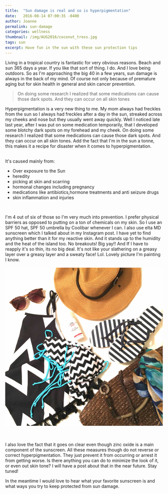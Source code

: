 ```yaml
---
title:  "Sun damage is real and so is hyperpigmentation"
date:   2016-08-14 07:00:35 -0400
author: Joanne
permalink: sun-damage
categories: wellness
thumbnail: /img/AUG2016/coconut_tress.jpg
tags: sun
excerpt: Have fun in the sun with these sun protection tips
---
```


Living in a tropical country is fantastic for very obvious reasons. Beach and sun 365 days a year. If you like that sort of thing. I do. And I love being outdoors. So as I'm approaching the big 40 in a few years, sun damage is always in the back of my mind. Of course not only because of premature aging but for skin health in general and skin cancer prevention.
<br>

> On doing some research I realized that some medications can cause those dark spots. And they can occur on all skin tones

Hyperpigmentation is a very new thing to me. My mom always had freckles from the sun so I always had freckles after a day in the sun, streaked across my cheeks and nose but they usually went away quickly. Well I noticed late last year, after I was put on some medication temporarily, that I developed some blotchy dark spots on my forehead and my cheek. On doing some research I realized that some medications can cause those dark spots. And they can occur on all skin tones. Add the fact that I'm in the sun a tonne, this makes it a recipe for disaster when it comes to hyperpigmentation.  
<br>

It's caused mainly from:

* Over exposure to the Sun
* heredity
* picking at skin and scarring
* hormonal changes including pregnancy
* medications like antibiotics,hormone treatments and anti seizure drugs
* skin inflammation and injuries
<br>

I'm 4 out of six of those so I'm very much into prevention. I prefer physical barriers as opposed to putting on a ton of chemicals on my skin.  So I use an SPF 50 hat, SPF 50 umbrella by Coolibar whenever I can. I also use elta MD sunscreen which I talked about in my Instagram post. I have yet to find anything better than it for my reactive skin. And it stands up to the humidity and the heat of the island too. No breakouts! Big yay!! And If I have to reapply it's so thin, its no big deal. It's not like your slathering on a greasy layer over a greasy layer and a sweaty face! Lol. Lovely picture I'm painting I know.
<br>
<br>
![Sun Apparel](/img/AUG2016/sun_apparel.jpg)  
<br>
<br>

I also love the fact that it goes on clear even though zinc oxide is a main component of the sunscreen.
All these measures though do not reverse or correct hyperpigmentation. They just prevent it from occurring or arrest it from getting worse. Is there anything you can do to minimize the look of it, or even out skin tone? I will have a post about that in the near future. Stay tuned!
<br>

In the meantime I would love to hear what your favorite sunscreen is and what ways you try to keep protected from sun damage.
